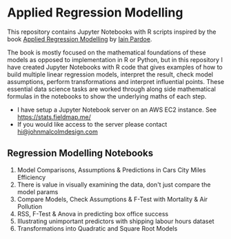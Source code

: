 # Applied Regression Modelling

This repository contains Jupyter Notebooks with R scripts inspired by the book [Applied Regression Modelling](https://iainpardoe.com/arm2e/) by [Iain Pardoe](https://iainpardoe.com/).

The book is mostly focused on the mathematical foundations of these models as opposed to implementation in R or Python, but in this repository I have created Jupyter Notebooks with R code that gives examples of how to build multiple linear regression models, interpret the result, check model assumptions, perform transformations and interpret influential points. These essential data science tasks are worked through along side mathematical formulas in the notebooks to show the underlying maths of each step.

- I have setup a Jupyter Notebook server on an AWS EC2 instance. See https://stats.fieldmap.me/
- If you would like access to the server please contact hi@johnmalcolmdesign.com

## Regression Modelling Notebooks
1. Model Comparisons, Assumptions & Predictions in Cars City Miles Efficiency
2. There is value in visually examining the data, don't just compare the model params
3. Compare Models, Check Assumptions & F-Test with Mortality & Air Pollution
4. RSS, F-Test & Anova in predicting box office success
5. Illustrating unimportant predictors with shipping labour hours dataset
6. Transformations into Quadratic and Square Root Models
